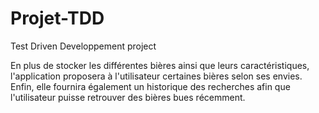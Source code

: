 # Projet-TDD
Test Driven Developpement project

En plus de stocker les différentes bières ainsi que leurs caractéristiques, l'application proposera à l'utilisateur certaines bières selon ses envies. Enfin, elle fournira également un historique des recherches afin que l'utilisateur puisse retrouver des bières bues récemment.


